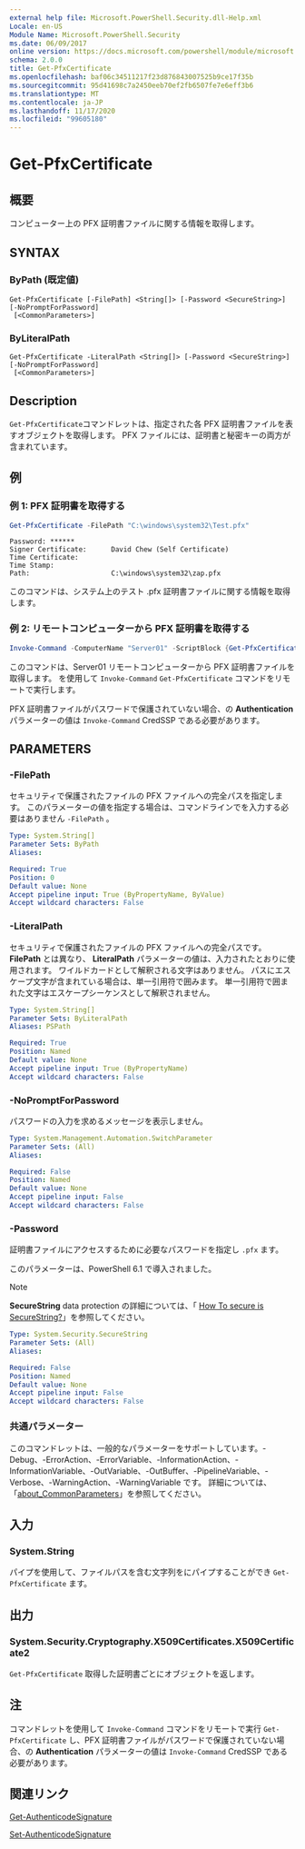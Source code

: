 ```yaml
---
external help file: Microsoft.PowerShell.Security.dll-Help.xml
Locale: en-US
Module Name: Microsoft.PowerShell.Security
ms.date: 06/09/2017
online version: https://docs.microsoft.com/powershell/module/microsoft.powershell.security/get-pfxcertificate?view=powershell-7.2&WT.mc_id=ps-gethelp
schema: 2.0.0
title: Get-PfxCertificate
ms.openlocfilehash: baf06c34511217f23d876843007525b9ce17f35b
ms.sourcegitcommit: 95d41698c7a2450eeb70ef2fb6507fe7e6eff3b6
ms.translationtype: MT
ms.contentlocale: ja-JP
ms.lasthandoff: 11/17/2020
ms.locfileid: "99605180"
---
```

# Get-PfxCertificate

## 概要
コンピューター上の PFX 証明書ファイルに関する情報を取得します。

## SYNTAX

### ByPath (既定値)

```
Get-PfxCertificate [-FilePath] <String[]> [-Password <SecureString>] [-NoPromptForPassword]
 [<CommonParameters>]
```

### ByLiteralPath

```
Get-PfxCertificate -LiteralPath <String[]> [-Password <SecureString>] [-NoPromptForPassword]
 [<CommonParameters>]
```

## Description

`Get-PfxCertificate`コマンドレットは、指定された各 PFX 証明書ファイルを表すオブジェクトを取得します。
PFX ファイルには、証明書と秘密キーの両方が含まれています。

## 例

### 例 1: PFX 証明書を取得する

```powershell
Get-PfxCertificate -FilePath "C:\windows\system32\Test.pfx"
```

```output
Password: ******
Signer Certificate:      David Chew (Self Certificate)
Time Certificate:
Time Stamp:
Path:                    C:\windows\system32\zap.pfx
```

このコマンドは、システム上のテスト .pfx 証明書ファイルに関する情報を取得します。

### 例 2: リモートコンピューターから PFX 証明書を取得する

```powershell
Invoke-Command -ComputerName "Server01" -ScriptBlock {Get-PfxCertificate -FilePath "C:\Text\TestNoPassword.pfx"} -Authentication CredSSP
```

このコマンドは、Server01 リモートコンピューターから PFX 証明書ファイルを取得します。 を使用して `Invoke-Command` `Get-PfxCertificate` コマンドをリモートで実行します。

PFX 証明書ファイルがパスワードで保護されていない場合、の **Authentication** パラメーターの値は `Invoke-Command` CredSSP である必要があります。

## PARAMETERS

### -FilePath

セキュリティで保護されたファイルの PFX ファイルへの完全パスを指定します。 このパラメーターの値を指定する場合は、コマンドラインでを入力する必要はありません `-FilePath` 。

```yaml
Type: System.String[]
Parameter Sets: ByPath
Aliases:

Required: True
Position: 0
Default value: None
Accept pipeline input: True (ByPropertyName, ByValue)
Accept wildcard characters: False
```

### -LiteralPath

セキュリティで保護されたファイルの PFX ファイルへの完全パスです。 **FilePath** とは異なり、 **LiteralPath** パラメーターの値は、入力されたとおりに使用されます。 ワイルドカードとして解釈される文字はありません。 パスにエスケープ文字が含まれている場合は、単一引用符で囲みます。 単一引用符で囲まれた文字はエスケープシーケンスとして解釈されません。

```yaml
Type: System.String[]
Parameter Sets: ByLiteralPath
Aliases: PSPath

Required: True
Position: Named
Default value: None
Accept pipeline input: True (ByPropertyName)
Accept wildcard characters: False
```

### -NoPromptForPassword

パスワードの入力を求めるメッセージを表示しません。

```yaml
Type: System.Management.Automation.SwitchParameter
Parameter Sets: (All)
Aliases:

Required: False
Position: Named
Default value: None
Accept pipeline input: False
Accept wildcard characters: False
```

### -Password

証明書ファイルにアクセスするために必要なパスワードを指定し `.pfx` ます。

このパラメーターは、PowerShell 6.1 で導入されました。

> [!NOTE]
> **SecureString** data protection の詳細については、「 [How To secure is SecureString?](/dotnet/api/system.security.securestring#how-secure-is-securestring)」を参照してください。

```yaml
Type: System.Security.SecureString
Parameter Sets: (All)
Aliases:

Required: False
Position: Named
Default value: None
Accept pipeline input: False
Accept wildcard characters: False
```

### 共通パラメーター

このコマンドレットは、一般的なパラメーターをサポートしています。-Debug、-ErrorAction、-ErrorVariable、-InformationAction、-InformationVariable、-OutVariable、-OutBuffer、-PipelineVariable、-Verbose、-WarningAction、-WarningVariable です。 詳細については、「[about_CommonParameters](https://go.microsoft.com/fwlink/?LinkID=113216)」を参照してください。

## 入力

### System.String

パイプを使用して、ファイルパスを含む文字列をにパイプすることができ `Get-PfxCertificate` ます。

## 出力

### System.Security.Cryptography.X509Certificates.X509Certificate2

`Get-PfxCertificate` 取得した証明書ごとにオブジェクトを返します。

## 注

コマンドレットを使用して `Invoke-Command` コマンドをリモートで実行 `Get-PfxCertificate` し、PFX 証明書ファイルがパスワードで保護されていない場合、の **Authentication** パラメーターの値は `Invoke-Command` CredSSP である必要があります。

## 関連リンク

[Get-AuthenticodeSignature](Get-AuthenticodeSignature.md)

[Set-AuthenticodeSignature](Set-AuthenticodeSignature.md)

